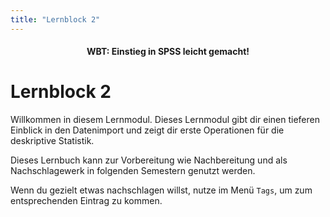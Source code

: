 ```yaml
---
title: "Lernblock 2"
---
```


<center><h4>WBT: Einstieg in SPSS leicht gemacht!</h4></center>

# Lernblock 2

Willkommen in diesem Lernmodul. Dieses Lernmodul gibt dir einen tieferen Einblick in den Datenimport und zeigt dir erste Operationen für die deskriptive Statistik.

Dieses Lernbuch kann zur Vorbereitung wie Nachbereitung und als Nachschlagewerk in folgenden Semestern genutzt werden.

Wenn du gezielt etwas nachschlagen willst, nutze im Menü `Tags`, um zum entsprechenden Eintrag zu kommen.
